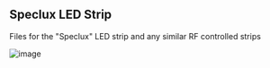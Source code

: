 ## Speclux LED Strip

Files for the "Speclux" LED strip and any similar RF controlled strips

![image](https://i.imgur.com/XUi40o4.png)
